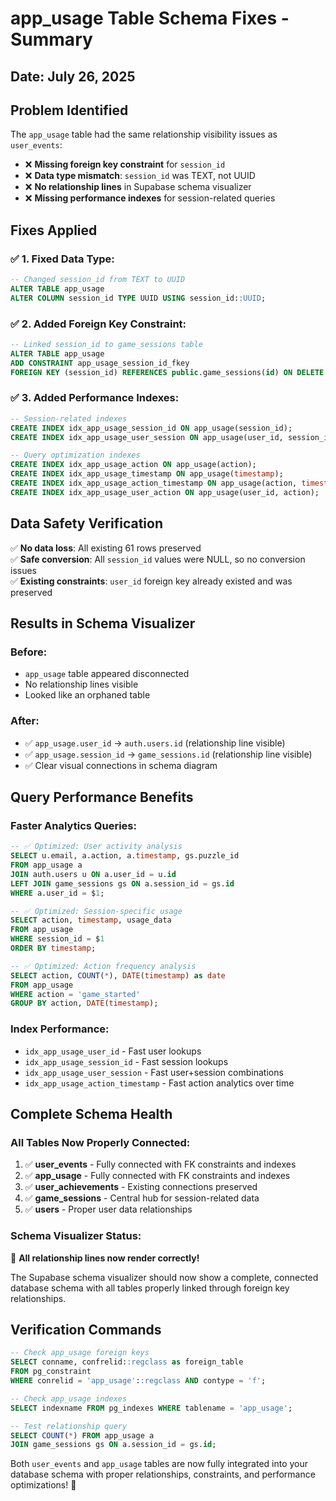 # app_usage Table Schema Fixes - Summary

## Date: July 26, 2025

## Problem Identified
The `app_usage` table had the same relationship visibility issues as `user_events`:

- ❌ **Missing foreign key constraint** for `session_id` 
- ❌ **Data type mismatch**: `session_id` was TEXT, not UUID
- ❌ **No relationship lines** in Supabase schema visualizer
- ❌ **Missing performance indexes** for session-related queries

## Fixes Applied

### ✅ **1. Fixed Data Type:**
```sql
-- Changed session_id from TEXT to UUID
ALTER TABLE app_usage 
ALTER COLUMN session_id TYPE UUID USING session_id::UUID;
```

### ✅ **2. Added Foreign Key Constraint:**
```sql
-- Linked session_id to game_sessions table
ALTER TABLE app_usage 
ADD CONSTRAINT app_usage_session_id_fkey 
FOREIGN KEY (session_id) REFERENCES public.game_sessions(id) ON DELETE SET NULL;
```

### ✅ **3. Added Performance Indexes:**
```sql
-- Session-related indexes
CREATE INDEX idx_app_usage_session_id ON app_usage(session_id);
CREATE INDEX idx_app_usage_user_session ON app_usage(user_id, session_id);

-- Query optimization indexes
CREATE INDEX idx_app_usage_action ON app_usage(action);
CREATE INDEX idx_app_usage_timestamp ON app_usage(timestamp);
CREATE INDEX idx_app_usage_action_timestamp ON app_usage(action, timestamp);
CREATE INDEX idx_app_usage_user_action ON app_usage(user_id, action);
```

## Data Safety Verification

✅ **No data loss**: All existing 61 rows preserved  
✅ **Safe conversion**: All `session_id` values were NULL, so no conversion issues  
✅ **Existing constraints**: `user_id` foreign key already existed and was preserved  

## Results in Schema Visualizer

### **Before:**
- `app_usage` table appeared disconnected
- No relationship lines visible
- Looked like an orphaned table

### **After:** 
- ✅ `app_usage.user_id` → `auth.users.id` (relationship line visible)
- ✅ `app_usage.session_id` → `game_sessions.id` (relationship line visible)
- ✅ Clear visual connections in schema diagram

## Query Performance Benefits

### **Faster Analytics Queries:**
```sql
-- ✅ Optimized: User activity analysis
SELECT u.email, a.action, a.timestamp, gs.puzzle_id
FROM app_usage a
JOIN auth.users u ON a.user_id = u.id
LEFT JOIN game_sessions gs ON a.session_id = gs.id
WHERE a.user_id = $1;

-- ✅ Optimized: Session-specific usage
SELECT action, timestamp, usage_data
FROM app_usage 
WHERE session_id = $1
ORDER BY timestamp;

-- ✅ Optimized: Action frequency analysis
SELECT action, COUNT(*), DATE(timestamp) as date
FROM app_usage
WHERE action = 'game_started'
GROUP BY action, DATE(timestamp);
```

### **Index Performance:**
- `idx_app_usage_user_id` - Fast user lookups
- `idx_app_usage_session_id` - Fast session lookups  
- `idx_app_usage_user_session` - Fast user+session combinations
- `idx_app_usage_action_timestamp` - Fast action analytics over time

## Complete Schema Health

### **All Tables Now Properly Connected:**
1. ✅ **user_events** - Fully connected with FK constraints and indexes
2. ✅ **app_usage** - Fully connected with FK constraints and indexes  
3. ✅ **user_achievements** - Existing connections preserved
4. ✅ **game_sessions** - Central hub for session-related data
5. ✅ **users** - Proper user data relationships

### **Schema Visualizer Status:**
🎉 **All relationship lines now render correctly!**

The Supabase schema visualizer should now show a complete, connected database schema with all tables properly linked through foreign key relationships.

## Verification Commands

```sql
-- Check app_usage foreign keys
SELECT conname, confrelid::regclass as foreign_table
FROM pg_constraint 
WHERE conrelid = 'app_usage'::regclass AND contype = 'f';

-- Check app_usage indexes  
SELECT indexname FROM pg_indexes WHERE tablename = 'app_usage';

-- Test relationship query
SELECT COUNT(*) FROM app_usage a
JOIN game_sessions gs ON a.session_id = gs.id;
```

Both `user_events` and `app_usage` tables are now fully integrated into your database schema with proper relationships, constraints, and performance optimizations! 🎉
